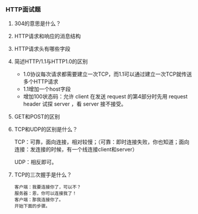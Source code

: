 

### HTTP面试题

1. 304的意思是什么？

2. HTTP请求和响应的消息结构

3. HTTP请求头有哪些字段

4. 简述HTTP/1.1与HTTP1.0的区别
   - 1.0协议每次请求都需要建立一次TCP，而1.1可以通过建立一次TCP就传送多个HTTP请求
   - 1.1增加一个host字段
   - 增加100状态码：允许 client 在发送 request 的第4部分时先用 request header 试探 server ，看 server 接不接受。

5. GET和POST的区别

6. TCP和UDP的区别是什么？

   TCP：可靠，面向连接，相对较慢；（可靠：即时连接失败，你也知道；面向连接：发连接的时候，有一个线连接client和server）

   UDP：相反即可。

7. TCP的三次握手是什么？

   ```
   客户端：我要连接你了，可以不？
   服务器：恩，你可以连接我了！
   客户端：那我连接你了。
   开始下面的步骤。
   ```

   ​

   ​
